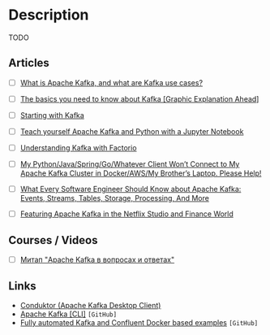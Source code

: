 # Description

TODO


## Articles

- [ ] [What is Apache Kafka, and what are Kafka use cases?](https://scalac.io/blog/what-is-apache-kafka-and-what-are-kafka-use-cases/)
- [ ] [The basics you need to know about Kafka [Graphic Explanation Ahead]](https://www.pankajtanwar.in/blog/the-basics-you-need-to-know-about-kafka-graphic-explanation-ahead)
- [ ] [Starting with Kafka](https://blog.tinybird.co/2021/06/25/starting-with-kafka/)
- [ ] [Teach yourself Apache Kafka and Python with a Jupyter Notebook](https://aiven.io/blog/teach-yourself-apache-kafka-and-python-with-a-jupyter-notebook)
- [ ] [Understanding Kafka with Factorio](https://ruurtjan.medium.com/understanding-kafka-with-factorio-74e8fc9bf181)
- [ ] [My Python/Java/Spring/Go/Whatever Client Won’t Connect to My Apache Kafka Cluster in Docker/AWS/My Brother’s Laptop. Please Help!](https://www.confluent.io/blog/kafka-client-cannot-connect-to-broker-on-aws-on-docker-etc/ )
- [ ] [What Every Software Engineer Should Know about Apache Kafka: Events, Streams, Tables, Storage, Processing, And More](https://www.michael-noll.com/blog/2020/01/16/what-every-software-engineer-should-know-about-apache-kafka-fundamentals/)
- [ ] [Featuring Apache Kafka in the Netflix Studio and Finance World](https://www.confluent.io/blog/how-kafka-is-used-by-netflix/)


## Courses / Videos

- [ ] [Митап "Apache Kafka в вопросах и ответах"](https://youtu.be/sQX6oUi2eQ4)


## Links

- [Conduktor (Apache Kafka Desktop Client)](https://www.conduktor.io/)
- [Apache Kafka [CLI]](https://github.com/birdayz/kaf) `[GitHub]`
- [Fully automated Kafka and Confluent Docker based examples](https://github.com/vdesabou/kafka-docker-playground) `[GitHub]`

